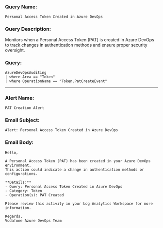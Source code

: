 ### Query Name:  
`Personal Access Token Created in Azure DevOps`

### Query Description:  
Monitors when a Personal Access Token (PAT) is created in Azure DevOps to track changes in authentication methods and ensure proper security oversight.

### Query:  
```kql
AzureDevOpsAuditing
| where Area == "Token"
| where OperationName == "Token.PatCreateEvent"
```

---

### Alert Name:  
`PAT Creation Alert`

### Email Subject:  
`Alert: Personal Access Token Created in Azure DevOps`

### Email Body:  
```
Hello,

A Personal Access Token (PAT) has been created in your Azure DevOps environment.  
This action could indicate a change in authentication methods or configurations.

**Details:**  
- Query: Personal Access Token Created in Azure DevOps  
- Category: Token  
- Operation(s): PAT Created

Please review this activity in your Log Analytics Workspace for more information.

Regards,  
Vodafone Azure DevOps Team
```
